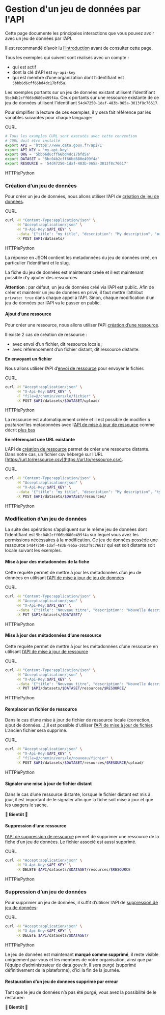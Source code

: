 # Gestion d'un jeu de données par l'API

Cette page documente les principales interactions que vous pouvez avoir avec un jeu de données par l’API.

Il est recommandé d’avoir lu [l’introduction](https://doc.data.gouv.fr/api/intro/) avant de consulter cette page.

Tous les exemples qui suivent sont réalisés avec un compte :

* qui est actif
* dont la clé d’API est `my-api-key`
* qui est membre d’une organization dont l’identifiant est `5bbb6d6cff66bd4dc17bfd5a`.

Les exemples portants sur un jeu de données existant utilisent l’identifiant `5bc04b2cff66bd680e499f4a`. Ceux portants sur une ressource existante de ce jeu de données utilisent l’identifiant `54d47250-1daf-483b-965a-3013f8c76617`.

Pour simplifier la lecture de ces exemples, il y sera fait référence par les variables suivantes pour chaque language:

CURL

```bash
# Tous les examples CURL sont executés avec cette convention
# CURL doit être installé
export API = 'https://www.data.gouv.fr/api/1'
export API_KEY = 'my-api-key'
export ORG = '5bbb6d6cff66bd4dc17bfd5a'
export DATASET = '5bc04b2cff66bd680e499f4a'
export RESOURCE = '54d47250-1daf-483b-965a-3013f8c76617'
```

HTTPiePython

### Création d’un jeu de données <a href="#creation-dun-jeu-de-donnees" id="creation-dun-jeu-de-donnees"></a>

Pour créer un jeu de données, nous allons utiliser l’API de [création de jeu de données](https://doc.data.gouv.fr/api/reference/#/datasets/create\_dataset).

CURL

```bash
curl -H "Content-Type:application/json" \
     -H "Accept:application/json" \
     -H "X-Api-Key:$API_KEY" \
     --data '{"title": "my title", "description": "My description", "organization": "$ORG"}' \
     -X POST $API/datasets/
```

HTTPiePython

La réponse en JSON contient les metadonnées du jeu de données créé, en particulier l’identifiant et le slug.

La fiche du jeu de données est maintenant créée et il est maintenant possible d’y ajouter des ressources.

**Attention** : par défaut, un jeu de données créé via l’API est public. Afin de créer et maintenir un jeu de données en privé, il faut mettre l’attribut `private: true` dans chaque appel à l’API. Sinon, chaque modification d’un jeu de données par l’API va le passer en public.

#### Ajout d’une ressource <a href="#ajout-dune-ressource" id="ajout-dune-ressource"></a>

Pour créer une ressource, nous allons utiliser l’API [création d’une ressource](https://doc.data.gouv.fr/api/reference/#/datasets/create\_resource).

Il existe 2 cas de création de ressource :

* avec envoi d’un fichier, dit ressource locale ;
* avec référencement d’un fichier distant, dit ressource distante.

**En envoyant un fichier**

Nous allons utiliser l’API d’[envoi de ressource](https://doc.data.gouv.fr/api/reference/#/datasets/upload\_new\_dataset\_resource) pour envoyer le fichier.

CURL

```bash
curl -H "Accept:application/json" \
     -H "X-Api-Key:$API_KEY" \
     -F "file=@/chemin/vers/le/fichier" \
     -X POST $API/datasets/$DATASET/upload/
```

HTTPiePython

La ressource est automatiquement créée et il est possible de modifier _a posteriori_ les metadonnées avec l’[API de mise à jour de ressource](https://doc.data.gouv.fr/api/reference/#/datasets/update\_resource) comme décrit [plus bas](https://doc.data.gouv.fr/api/dataset-workflow/#mise-%C3%A0-jour-des-m%C3%A9tadonn%C3%A9es-dune-ressource)

**En référençant une URL existante**

L’API de [création de ressource](https://doc.data.gouv.fr/api/reference/#/datasets/create\_resource) permet de créer une ressource distante. Dans notre cas, un fichier csv hébergé sur l’URL [https://url.to/ressource.csv](https://url.to/ressource.csv).

CURL

```bash
curl -H "Content-Type:application/json" \
     -H "Accept:application/json" \
     -H "X-Api-Key:$API_KEY" \
     --data '{"title": "my title", "description": "My description", "type": "main", filetype: "remote", "format": "csv",  "url": "https://url.to/ressource.csv"}' \
     -X POST $API/datasets/$DATASET/resources/
```

HTTPiePython

### Modification d’un jeu de données <a href="#modification-dun-jeu-de-donnees" id="modification-dun-jeu-de-donnees"></a>

La suite des opérations s’appliquent sur le même jeu de données dont l’identifiant est `5bc04b2cff66bd680e499f4a` sur lequel vous avez les permissions nécéssaires à la modification. Ce jeu de données possède une ressource `54d47250-1daf-483b-965a-3013f8c76617` qui est soit distante soit locale suivant les exemples.

#### Mise à jour des metadonnées de la fiche <a href="#mise-a-jour-des-metadonnees-de-la-fiche" id="mise-a-jour-des-metadonnees-de-la-fiche"></a>

Cette requête permet de mettre à jour les métadonnées d’un jeu de données en utilisant [l’API de mise à jour de jeu de données](https://doc.data.gouv.fr/api/reference/#/datasets/update\_dataset)

CURL

```bash
curl -H "Content-Type:application/json" \
     -H "Accept:application/json" \
     -H "X-Api-Key:$API_KEY" \
     --data '{"title": "Nouveau titre", "description": "Nouvelle description"}' \
     -X PUT $API/datasets/$DATASET/
```

HTTPiePython

#### Mise à jour des métadonnées d’une ressource <a href="#mise-a-jour-des-metadonnees-dune-ressource" id="mise-a-jour-des-metadonnees-dune-ressource"></a>

Cette requête permet de mettre à jour les métadonnées d’une ressource en utilisant [l’API de mise à jour de ressource](https://doc.data.gouv.fr/api/reference/#/datasets/update\_resource)

CURL

```bash
curl -H "Content-Type:application/json" \
     -H "Accept:application/json" \
     -H "X-Api-Key:$API_KEY" \
     --data '{"title": "Nouveau titre", "description": "Nouvelle description"}' \
     -X PUT $API/datasets/$DATASET/resources/$RESOURCE/
```

HTTPiePython

#### Remplacer un fichier de ressource <a href="#remplacer-un-fichier-de-ressource" id="remplacer-un-fichier-de-ressource"></a>

Dans le cas d’une mise à jour de fichier de ressource locale (correction, ajout de données…),il est possible d’utiliser [l’API de mise à jour de fichier](https://doc.data.gouv.fr/api/reference/#/datasets/upload\_dataset\_resource). L’ancien fichier sera supprimé.

CURL

```bash
curl -H "Accept:application/json" \
     -H "X-Api-Key:$API_KEY" \
     -F "file=@/chemin/vers/le/nouveau/fichier" \
     -X POST $API/datasets/$DATASET/resources/$RESOURCE/upload/
```

HTTPiePython

#### Signaler une mise à jour de fichier distant <a href="#signaler-une-mise-a-jour-de-fichier-distant" id="signaler-une-mise-a-jour-de-fichier-distant"></a>

Dans le cas d’une ressource distante, lorsque le fichier distant est mis à jour, il est important de le signaler afin que la fiche soit mise à jour et que les usagers le sache.

**🚧 Bientôt 🚧**

#### Suppression d’une ressource <a href="#suppression-dune-ressource" id="suppression-dune-ressource"></a>

[l’API de suppression de ressource](https://doc.data.gouv.fr/api/reference/#/datasets/delete\_resource) permet de supprimer une ressource de la fiche d’un jeu de données. Le fichier associé est aussi supprimé.

CURL

```bash
curl -H "Accept:application/json" \
     -H "X-Api-Key:$API_KEY" \
     -X DELETE $API/datasets/$DATASET/resources/$RESOURCE
```

HTTPiePython

### Suppression d’un jeu de données <a href="#suppression-dun-jeu-de-donnees" id="suppression-dun-jeu-de-donnees"></a>

Pour supprimer un jeu de données, il suffit d’utiliser l’API de [suppression de jeu de données](https://doc.data.gouv.fr/api/reference/#/datasets/delete\_dataset):

CURL

```bash
curl -H "Accept:application/json" \
     -H "X-Api-Key:$API_KEY" \
     -X DELETE $API/datasets/$DATASET/
```

HTTPiePython

Le jeu de données est maintenant **marqué comme supprimé**, il reste visible uniquement par vous et les membres de votre organisation, ainsi que par l’équipe d’administrateur de data.gouv.fr. Il sera purgé (supprimé définitivement de la plateforme), d’ici la fin de la journée.

#### Restauration d’un jeu de données supprimé par erreur <a href="#restauration-dun-jeu-de-donnees-supprime-par-erreur" id="restauration-dun-jeu-de-donnees-supprime-par-erreur"></a>

Tant que le jeu de données n’a pas été purgé, vous avez la possibilité de le restaurer:

**🚧 Bientôt 🚧**
